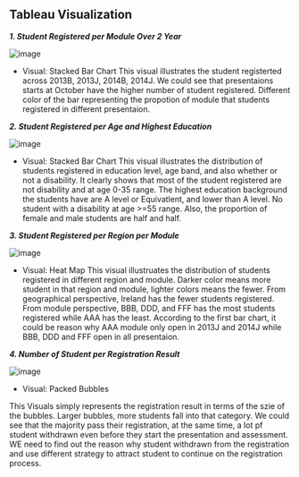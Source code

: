 ## Tableau Visualization

***1. Student Registered per Module Over 2 Year***

![image](https://user-images.githubusercontent.com/83144665/149415003-273c5ce7-6999-47c6-895c-49eb7fa3af5d.png)
- Visual: Stacked Bar Chart
This visual illustrates the student registerted across 2013B, 2013J, 2014B, 2014J. We could see that presentaions starts at October have the higher number of student registered. Different color of the bar representing the propotion of module that students registered in different presentaion.



***2. Student Registered per Age and Highest Education***

![image](https://user-images.githubusercontent.com/83144665/149416613-2788d1fd-77ac-4dd9-bbda-0dba1eeabb1d.png)

- Visual: Stacked Bar Chart
This visual illustrates the distribution of students registered in education level, age band, and also whether or not a disability. It clearly shows that most of the student registered are not disability and at age 0-35 range. The highest education background the students have are A level or Equivatlent, and  lower than A level. No student with a disability at age >=55 range. Also, the proportion of female and male students are half and half.



***3. Student Registered per Region per Module***

![image](https://user-images.githubusercontent.com/83144665/149418224-b6cdfa3c-1efc-44d1-ad9d-a5ac4569c638.png)

- Visual: Heat Map
This visual illustruates the distribution of students registered in different region and module. Darker color means more student in that region and module, lighter colors means the fewer. From geographical perspective, Ireland has the fewer students registered. From module perspective, BBB, DDD, and FFF has the most students registered while AAA has the least. According to the first bar chart, it could be reason why AAA module only open in 2013J and 2014J while BBB, DDD and FFF open in all presentaion. 



***4. Number of Student per Registration Result***

![image](https://user-images.githubusercontent.com/83144665/149419569-9e9a42a7-6c77-4325-b988-26da7060face.png)

- Visual: Packed Bubbles

This Visuals simply represents the registration result in terms of the szie of the bubbles. Larger bubbles, more students fall into that category. We could see that the majority pass their registration, at the same time, a lot pf student withdrawn even before they start the presentation and assessment. WE need to find out the reason why student withdrawn from the registration and use different strategy to attract student to continue on the registration process.
